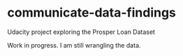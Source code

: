 # communicate-data-findings
Udacity project exploring the Prosper Loan Dataset

Work in progress. I am still wrangling the data.
